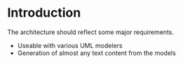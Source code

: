 # Introduction
The architecture should reflect some major requirements.

 * Useable with various UML modelers
 * Generation of almost any text content from the models